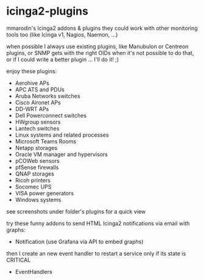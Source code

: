 # icinga2-plugins
mmarodin's Icinga2 addons & plugins
they could work with other monitoring tools too (like Icinga v1, Nagios, Naemon, ...)

when possible I always use existing plugins, like Manubulon or Centreon plugins, or SNMP gets with the right OIDs
when it's not possible to do that, or if I could write a better plugin ... I'll do it! ;)

enjoy these plugins:
- Aerohive APs
- APC ATS and PDUs
- Aruba Networks switches
- Cisco Aironet APs
- DD-WRT APs
- Dell Powerconnect switches
- HWgroup sensors
- Lantech switches
- Linux systems and related processes
- Microsoft Teams Rooms
- Netapp storages
- Oracle VM manager and hypervisors
- pCOWeb sensors
- pfSense firewalls
- QNAP storages
- Ricoh printers
- Socomec UPS
- VISA power generators
- Windows systems

see screenshots under folder's plugins for a quick view

try these funny addons to send HTML Icinga2 notifications via email with graphs:
- Notification (use Grafana via API to embed graphs)

then I create an new event handler to restart a service only if its state is CRITICAL
- EventHandlers
